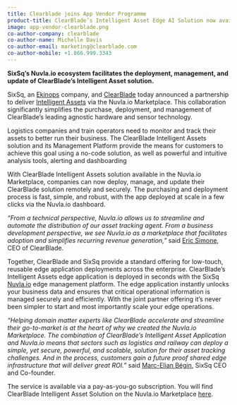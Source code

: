 ```yaml
---
title: Clearblade joins App Vendor Programme
product-title: ClearBlade’s Intelligent Asset Edge AI Solution now available on SixSq’s Nuvla.io Marketplace
image: app-vendor-clearblade.png
co-author-company: clearblade
co-author-name: Michelle Davis
co-author-email: marketing@clearblade.com
co-author-mobile: +1.866.999.3343
---
```


**SixSq’s Nuvla.io ecosystem facilitates the deployment, management, and update of ClearBlade’s Intelligent Asset solution.**

SixSq, an [Ekinops](https://www.ekinops.com/) company, and [ClearBlade](https://www.clearblade.com/) today announced a partnership to deliver [Intelligent Assets](https://www.clearblade.com/intelligent-assets/         ) via the Nuvla.io Marketplace. This collaboration significantly simplifies the purchase, deployment, and management of ClearBlade’s leading agnostic hardware and sensor technology.

Logistics companies and train operators need to monitor and track their assets to better run their business. The ClearBlade Intelligent Assets solution and its Management Platform provide the means for customers to achieve this goal using a no-code solution, as well as powerful and intuitive analysis tools, alerting and dashboarding

With ClearBlade Intelligent Assets solution available in the Nuvla.io Marketplace, companies can now deploy, manage, and update their ClearBlade solution remotely and securely. The purchasing and deployment process is fast, simple, and robust, with the app deployed at scale in a few clicks via the Nuvla.io dashboard.

_“From a technical perspective, Nuvla.io allows us to streamline and automate the distribution of our asset tracking agent. From a business development perspective, we see Nuvla.io as a marketplace that facilitates adoption and simplifies recurring revenue generation,”_ said [Eric Simone](https://www.linkedin.com/in/ericsimone/), CEO of ClearBlade.

Together, ClearBlade and SixSq provide a standard offering for low-touch, reusable edge application deployments across the enterprise. ClearBlade’s Intelligent Assets edge application is deployed in seconds with the SixSq [Nuvla.io](https://nuvla.io/) edge management platform. The edge application instantly unlocks your business data and ensures that critical operational information is managed securely and efficiently. With the joint partner offering it’s never been simpler to start and most importantly scale your edge operations.

_“Helping domain matter experts like ClearBlade accelerate and streamline their go-to-market is at the heart of why we created the Nuvla.io Marketplace. The combination of ClearBlade’s Intelligent Asset Application and Nuvla.io means that sectors such as logistics and railway can deploy a simple, yet secure, powerful, and scalable, solution for their asset tracking challenges. And in the process, customers gain a future proof shared edge infrastructure that will deliver great ROI.”_ said [Marc-Elian Bégin](https://www.linkedin.com/in/mebster/), SixSq CEO and Co-founder.

The service is available via a pay-as-you-go subscription. You will find ClearBlade Intelligent Asset Solution on the Nuvla.io Marketplace [here](https://nuvla.io/ui/apps/clearblade).
